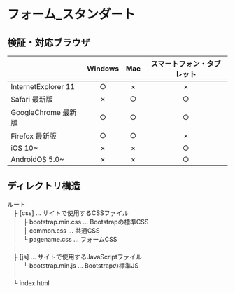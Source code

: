# フォーム_スタンダート

## 検証・対応ブラウザ  
|| **Windows** | **Mac** | **スマートフォン・タブレット** |
|:----- |:-----:|:-----:|:-----:|
|InternetExplorer 11|○|×|×|
|Safari 最新版|×|○|○|
|GoogleChrome 最新版|○|○|○|
|Firefox 最新版|○|○|×|
|iOS 10~|×|×|○|
|AndroidOS 5.0~|×|×|○|  
 
 
## ディレクトリ構造  
 ルート  
　├ [css] … サイトで使用するCSSファイル  
　│　├ bootstrap.min.css … Bootstrapの標準CSS  
　│　├ common.css … 共通CSS  
　│　└ pagename.css … フォームCSS  
　│    
　├ [js] … サイトで使用するJavaScriptファイル            
　│　└ bootstrap.min.js … Bootstrapの標準JS    
　│  
　└ index.html